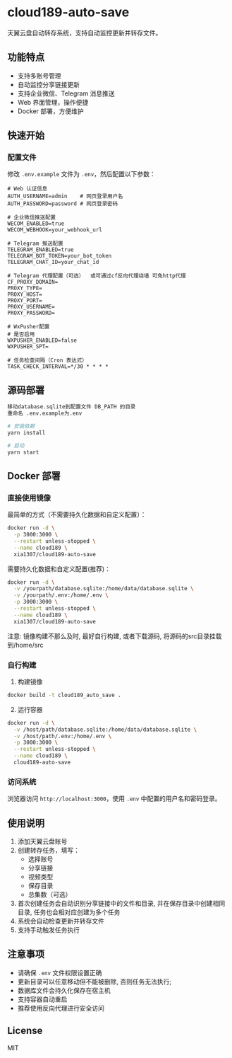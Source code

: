 # cloud189-auto-save

天翼云盘自动转存系统，支持自动监控更新并转存文件。

## 功能特点

- 支持多账号管理
- 自动监控分享链接更新
- 支持企业微信、Telegram 消息推送
- Web 界面管理，操作便捷
- Docker 部署，方便维护

## 快速开始

### 配置文件

修改 `.env.example` 文件为 `.env`，然后配置以下参数：

```plaintext
# Web 认证信息
AUTH_USERNAME=admin    # 网页登录用户名
AUTH_PASSWORD=password # 网页登录密码

# 企业微信推送配置
WECOM_ENABLED=true
WECOM_WEBHOOK=your_webhook_url

# Telegram 推送配置
TELEGRAM_ENABLED=true
TELEGRAM_BOT_TOKEN=your_bot_token
TELEGRAM_CHAT_ID=your_chat_id

# Telegram 代理配置（可选）  或可通过cf反向代理绕墙 可免http代理
CF_PROXY_DOMAIN=
PROXY_TYPE=
PROXY_HOST=
PROXY_PORT=
PROXY_USERNAME=
PROXY_PASSWORD=

# WxPusher配置
# 是否启用
WXPUSHER_ENABLED=false
WXPUSHER_SPT=

# 任务检查间隔（Cron 表达式）
TASK_CHECK_INTERVAL=*/30 * * * *
```

## 源码部署
```bash
移动database.sqlite到配置文件 DB_PATH 的目录
重命名 .env.example为.env

# 安装依赖
yarn install

# 启动
yarn start

```

## Docker 部署

### 直接使用镜像

最简单的方式（不需要持久化数据和自定义配置）：
```bash
docker run -d \
  -p 3000:3000 \
  --restart unless-stopped \
  --name cloud189 \
  xia1307/cloud189-auto-save
```

需要持久化数据和自定义配置(推荐)：
```bash
docker run -d \
  -v /yourpath/database.sqlite:/home/data/database.sqlite \
  -v /yourpath/.env:/home/.env \
  -p 3000:3000 \
  --restart unless-stopped \
  --name cloud189 \
  xia1307/cloud189-auto-save
  ```
注意: 镜像构建不那么及时, 最好自行构建, 或者下载源码, 将源码的src目录挂载到/home/src

### 自行构建
1. 构建镜像
```bash
docker build -t cloud189_auto_save .
```

2. 运行容器
```bash
docker run -d \
  -v /host/path/database.sqlite:/home/data/database.sqlite \
  -v /host/path/.env:/home/.env \
  -p 3000:3000 \
  --restart unless-stopped \
  --name cloud189 \
  cloud189-auto-save
```

### 访问系统

浏览器访问 `http://localhost:3000`，使用 `.env` 中配置的用户名和密码登录。

## 使用说明

1. 添加天翼云盘账号
2. 创建转存任务，填写：
   - 选择账号
   - 分享链接
   - 视频类型
   - 保存目录
   - 总集数（可选）
3. 首次创建任务会自动识别分享链接中的文件和目录, 并在保存目录中创建相同目录, 任务也会相对应创建为多个任务
4. 系统会自动检查更新并转存文件
5. 支持手动触发任务执行

## 注意事项

- 请确保 `.env` 文件权限设置正确
- 更新目录可以任意移动但不能被删除, 否则任务无法执行; 
- 数据库文件会持久化保存在宿主机
- 支持容器自动重启
- 推荐使用反向代理进行安全访问

## License

MIT